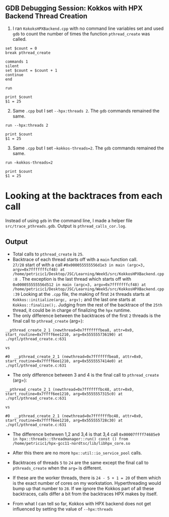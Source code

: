 ## GDB Debugging Session: Kokkos with HPX Backend Thread Creation

1. I ran `KokoksHPXBackend.cpp` with no command line variables set and used `gdb` to count the number of times the function `pthread_create` was called. 
```
set $count = 0
break pthread_create
```
```
commands 1
silent
set $count = $count + 1
continue 
end
```
```
run
```
```
print $count
$1 = 25
```
2. Same `.cpp` but I set `--hpx:threads 2`. The `gdb` commands remained the same.
```
run --hpx:threads 2
```

```
print $count
$1 = 25
```
3. Same `.cpp` but I set `–kokkos-threads=2`. The `gdb` commands remained the same.
```
run –kokkos-threads=2
```

```
print $count
$1 = 25
```

# Looking at the backtraces from each call
Instead of using `gdb` in the command line, I made a helper file `src/trace_pthreads.gdb`. Output is `pthread_calls_cor.log`.



## Output
- Total calls to `pthread_create` is `25`. 
- Backtrace of each thread starts off with a `main` function call. \
`27/28` start of with a call `#0x000055555556d1e3 in main (argc=3, argv=0x7fffffffcf48) at /home/petricic1/Desktop/JSC/Learning/Week5/src/KokkosHPXBackend.cpp:8
`. The exception is the last thread which starts off with  \
`0x000055555556d512 in main (argc=3, argv=0x7fffffffcf48) at /home/petricic1/Desktop/JSC/Learning/Week5/src/KokkosHPXBackend.cpp:39`
Looking at the `.cpp` file, the making of first `24` threads starts at  `Kokkos::initialize(argc, argv);` and the last one starts at `Kokkos::finalize();`. Judging from the rest of the backtrace of the `25th`
 thread, it could be in charge of finalizing the `hpx` runtime.  
 - The only difference between the backtraces of the first `2` threads is the final call to `pthread_create` (arg=):
 ```
 __pthread_create_2_1 (newthread=0x7fffffffbea8, attr=0x0, start_routine=0x7ffff6ee1210, arg=0x555555736190) at ./nptl/pthread_create.c:631

vs

#0  __pthread_create_2_1 (newthread=0x7fffffffbea8, attr=0x0, start_routine=0x7ffff6ee1210, arg=0x5555557414e0) at ./nptl/pthread_create.c:631
 ```
- The only difference between 3 and 4 is the final call to `pthread_create` (arg=):
 ```
 __pthread_create_2_1 (newthread=0x7fffffffbc48, attr=0x0, start_routine=0x7ffff6ee1210, arg=0x5555557315c0) at ./nptl/pthread_create.c:631

 vs

#0  __pthread_create_2_1 (newthread=0x7fffffffbc48, attr=0x0, start_routine=0x7ffff6ee1210, arg=0x555555728c30) at ./nptl/pthread_create.c:631
 ```
 - The difference betwwen 1,2 and 3,4 is that 3,4 call
 `0x00007ffff74685e9 in hpx::threads::threadmanager::run() const () from /home/petricic1/hpx-gcc11-nordtsc/lib/libhpx_core.so`
 - After this there are no more `hpx::util::io_service_pool` calls.
 - Backtraces of threads `5` to `24` are the same except the final call to `pthreads_create` when the `arg=` is different.
 - If these are the worker threads, there is `24 - 5 + 1 = 20` of them which is the exact number of cores on my workstation. Hyperthreading would bump up that number to `28`. If we ignore the Kokkos part of all these backtraces, calls differ a bit from the backtraces HPX makes by itself.

 - From what I can tell so far, Kokkos with HPX backend does not get influenced by setting the value of `--hpx:threads`